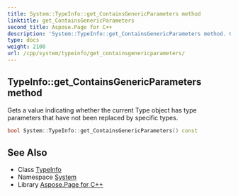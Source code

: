 ```yaml
---
title: System::TypeInfo::get_ContainsGenericParameters method
linktitle: get_ContainsGenericParameters
second_title: Aspose.Page for C++
description: 'System::TypeInfo::get_ContainsGenericParameters method. Gets a value indicating whether the current Type object has type parameters that have not been replaced by specific types in C++.'
type: docs
weight: 2100
url: /cpp/system/typeinfo/get_containsgenericparameters/
---
```

## TypeInfo::get_ContainsGenericParameters method


Gets a value indicating whether the current Type object has type parameters that have not been replaced by specific types.

```cpp
bool System::TypeInfo::get_ContainsGenericParameters() const
```

## See Also

* Class [TypeInfo](../)
* Namespace [System](../../)
* Library [Aspose.Page for C++](../../../)
